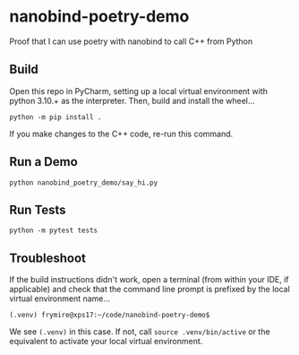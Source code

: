 # nanobind-poetry-demo
Proof that I can use poetry with nanobind to call C++ from Python

## Build
Open this repo in PyCharm, setting up a local virtual environment with python 3.10.+ as the interpreter. Then, build and install the wheel...

`
python -m pip install .
`

If you make changes to the C++ code, re-run this command.

## Run a Demo
`
python nanobind_poetry_demo/say_hi.py
`

## Run Tests
`
python -m pytest tests
`

## Troubleshoot

If the build instructions didn't work, open a terminal (from within your IDE, if applicable) and check that the command line prompt is prefixed by the local virtual environment name...
```
(.venv) frymire@xps17:~/code/nanobind-poetry-demo$
```
We see `(.venv)` in this case. If not, call `source .venv/bin/active` or the equivalent to activate your local virtual environment.
